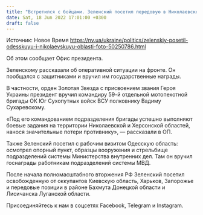 ```yaml
---
title: "Встретился с бойцами. Зеленский посетил передовую в Николаевской области и опорные пункты Нацгвардии в Одесской"
date: Sat, 18 Jun 2022 17:01:00 +0300
draft: false
---
```

Источник: Новое Время https://nv.ua/ukraine/politics/zelenskiy-posetil-odesskuyu-i-nikolaevskuyu-oblasti-foto-50250786.html


Об этом сообщает Офис президента.

Зеленскому рассказали об оперативной ситуации на фронте. Он пообщался с защитниками и вручил им государственные награды.

В частности, орден Золотая Звезда с присвоением звания Героя Украины президент вручил командиру 59-й отдельной мотопехотной бригады ОК Юг Сухопутных войск ВСУ полковнику Вадиму Сухаревскому.

«Под его командованием подразделения бригады успешно выполняют боевые задания на территории Николаевской и Херсонской областей, нанося значительные потери противнику», — рассказали в ОП.

Также Зеленский посетил с рабочим визитом Одесскую область: осмотрел опорный пункт, образцы вооружения и стрельбище подразделений системы Министерства внутренних дел. Там он вручил госнаграды работникам подразделений системы МВД.

После начала полномасштабного вторжения РФ Зеленский посетил  освобожденную от оккупантов Киевскую область, Харьков, Запорожье и передовые позиции в районе Бахмута Донецкой области и Лисичанска Луганской области.

Присоединяйтесь к нам в соцсетях Facebook, Telegram и Instagram.
